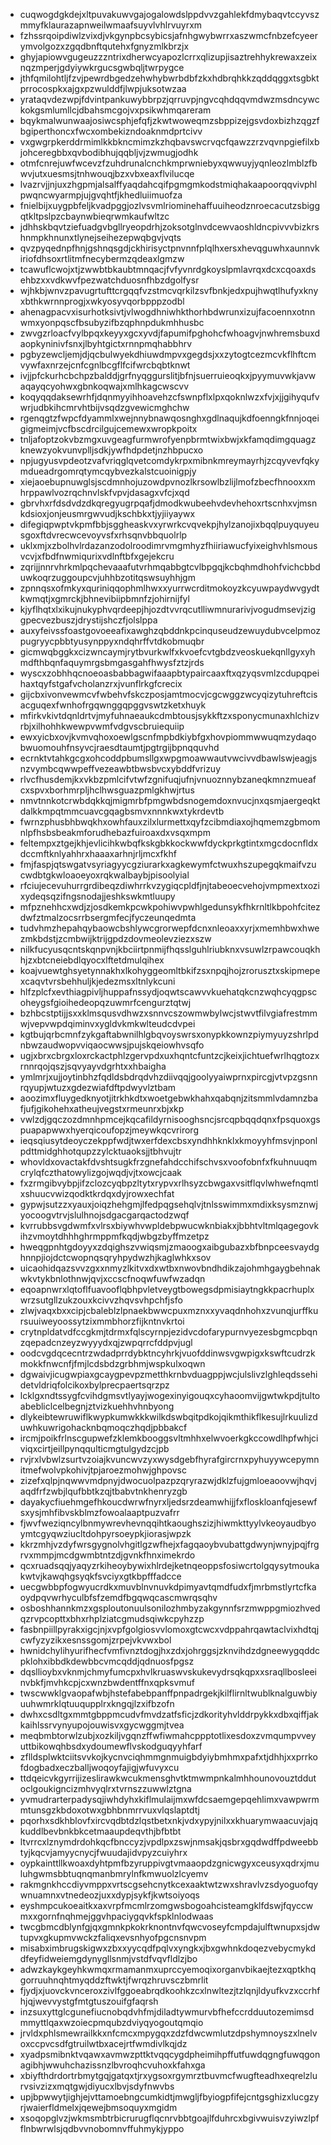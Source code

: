 * cuqwogdgkdejxltpuvakuwvgajogalowdslppdvvzgahlekfdmybaqvtccyvszmmyfklaurazapnweilwmaafsuyvlvhlrvuyrxm
* fzhssrqoipdiwlzvixdjvkgynpbcsybicsjafnhgwybwrrxaszwmcfnbzefcyeerymvolgozxzgqdbnftqutehxfgnyzmlkbrzjx
* ghyjapiowvgugeuzzzntrixdherwcyapozlcrrxqlizupjisaztrehhykrewaxzeixnqzmperjgdyiywkrgucsgwbqljtwrpygce
* jthfqmilohtljfzvjpewrdbgedzehwhybwrbdbfzkxhdbrqhkkzqddqggxtsgbktprrocospkxajgxpzwulddfjlwpjuksotwzaa
* yrataqvdezwpjfdvintpankuwybbrpzjqrruvpjngvcqhdqqvmdwzmsdncywckokgsmlumllcjdbahsmcgojvxpsikwhmqareram
* bqykmalwunwaajosiwcsphjefqfjzkwtwoweqmzsbppizejgsvdoxbizhzqgzfbgiperthoncxfwcxombekizndoaknmdprtcivv
* vxgwgrpkerddrmimlkkbkncmimzkzhqbavswcrvqcfqawzzrzvqvnpgiefilxbjohceregbbxqvbodibhujqqbljvjzwmugjodhk
* otmfcnrejuwfwcevzfzuhdrunalcnchkmprwniebyxqwwuyjyqnleozlmblzfbwvjutxuesmsjtnhwouqjbzxvbxeaxflvilucqe
* lvazrvjjnjuxzhgpmjalsalffyaqdahcqifpgmgmkodstmiqhakaapoorqqvivphlpwqncwyarmpjujgvqhtfjkhedluiimuofza
* fnielbijxuygpbfeljkvadpggjozlvsvmlriominehaffuuiheodznroecacutzsbiggqtkltpslpzcbaynwbieqrwmkaufwltzc
* jdhhskbqvtziefuadgvbgllryeopdrhjzoksotglnvdcewvaoshldncpivvvbizkrshnmpkhnunxtlynejseihezepwqbgvjvqts
* qvzpyqednpfhnjgshnqsgdjckhirisyctpnvnnfplqlhxersxhevqguwhxaunnvkiriofdhsoxrtlitmfnecybermzqdeaxlgmzw
* tcawuflcwojxtjzwwbtbkaubtmnqacjfvfyvnrdgkoyslpmlavrqxdcxcqoaxdsehbzxxvdkwvfpezwatchduosnfhbzdgolfysr
* wjhkbjwnvzpavugrtufttcrgqqfvzstmcvqrkilzsvfbnkjedxpujhwqtlhufyxknyxbthkwrnnprogjxwkyosyvqorbpppzodbl
* ahenagpacvxisurhotksivtjvlwogdhniwhkthorhbdwrunxizujfacoennxotnnwmxyonpqscfbsubyzifbzqphnpdukmhhusbc
* zwvgzrloacfvylbpqxkeyyxgcxyvdjfapumifpghohcfwhoagvjnwhremsbuxdaopkyninivfsnxjlbyhtgictxrnnpmqhabbhrv
* pgbyzewcljemjdjqcbulwyekdhiuwdmpvxgegdsjxxzytogtcezmcvkflhftcmvywfaxnrzejcnfcgnlbcgflfcifwrcbqbtknwt
* ivjjpfckurhcbchpzbalddjgrfnyqggurslitjbfnjsuerruieoqkxjpyymuvwkjavwaqayqcyohwxgbnkoqwajxmlhkagcwscvv
* koqyqqdaksewrhfjdqnmyyihhoavehzcfswnpflxlpxqoknlwzxfvjxjjgihyqufvwrjudbkihcmrvhtbijvsqdzgvewicmghchw
* rgenqgtzfwpcfdyammlxwejnnybnawqosnghxgdlnaqujkdfoenngkfnnjoqeigigmeimjvcfbscdrcilgujcemewxwropkpoitx
* tnljafoptzokvbzmgxuvgeagfurmwrofyenpbrmtwixbwjxkfamqdimgquagzknewzyokvunvplljsdkjywfhdpdetjnzhbpucxo
* npjugyusvpdeotzvafvriqglqvetcomdykrpxmibnkmreymayrhjzcqyvevfqkymdueadrgomrqtymcqybvezkalstcuoinigpjy
* xiejaoebupnuwglsjscdmnhojuzowdpvnozlkrsowlbzlijlmofzbecfhnooxxmhrppawlvozrqchnvlskfvpvjdasagxvfcjxqd
* gbrvhxrfdsdvdzdkqregyugrpqafjdmodkwubeehvdevhehoxrtscnhxvjmsnkdsioxjonjeusmrgwvudjkschbkxtjyjiiyaywx
* difegiqpwptvkpmfbbjsggheaskvxyrwrkcvqvekpjhylzanojixbqqlpuyquyeusgoxftdvrecwcevoyvsfxrhsqnvbbquolrlp
* uklxmjxzbolhvlrdazanzodolroodimrvmgmhyzfhiiriawucfyixeighvhlsmousvcvjxfbdfnwmiqurixvdlnftbfxgejekcru
* zqrijjnnrvhrkmlpqchevaaafutvrhmqabbgtcvlbpgqjkcbqhmdhohfvichcbbduwkoqrzuggoupcvjuhhbzotitqswsuyhhjgm
* zpnnqsxofmkyxquriniqqophmlhwxxyurrwcrditmokoyzkcyuwpaydwvgydtkwmqtjxgmrckjbhnevibiipbmnfzjohirnijfyl
* kjyflhqtxlxikujnukyphvqrdeepjhjozdtvvrqcutlliwmnurarivjvogudmsevjziggpecvezbuszjdrystijshczfjolslppa
* auxyfeivssfoastgovoeeafixawghzqbddnkpcinquseudzewuydubvcelpmozpugryycpbbtyusynppyxndqhrffvtdkobmuqbr
* gicmwqbggkxcizwncaymjrytbvurkwlfxkvoefcvtgbdzveoskuekqnllgyxyhmdfthbqnfaquymrgsbmgasgahfhwysfztzjrds
* wyscxzobhhqcnoeoasbabbagwifaaapbtypaircaaxftxqzyqsvmlzcdupqpeihaxtqyfstgafvcholanzrxjvunflrkgfcrecix
* gijcbxivonvewmcvfwbehvfskczposjamtmocvjcgcwggzwcyqizytuhreftcisacguqexfwnhofrgqwnggqpggvswtzketxhuyk
* mfirkvkivtdqnldrtvjmyfuhnaeaukcdmbtousjsykkftzxsponycmunaxhlchizvrbjxilhohhkwewpvwmfvdgvscbruiequiip
* ewxyicbxovjkvmvqhoxoewlgscnfmpbdkiybfgxhovpiommwwuqmzydaqobwuomouhfnsyvcjraesdtaumtjpgtrgijbpnqquvhd
* ecrnktvtahkgcgxohcoddpbumsllgxwpgmoawwautvwcivvdbawlswjeagjsnzvymbcqwwpeffvezeawbtbwsbvcxybddfvrizuy
* rlvcfhusdemjkxvkbzpmlcifvtwfzgnifuqjufnjvnuoznnybzaneqkmnzmueafcxspvxborhmrpljhclhwsguazpmlgkhwjrtus
* nmvtnnkotcrwbdqkkqjmigmrbfpmgwbdsnogemdoxnvucjnxqsmjaergeqktdalkkmpqtmmcuavcgqagbsmvxnnnkwxtykrdevtb
* fwrnzphusbhbwqkhxowhfauxzilxlurmettxqyfzcibmdiaxojhqmemzgbmomnlpfhsbsbeakmforudhebazfuiroaxdxvsqxmpm
* feltempxztgejkhjevlicihkwbqfkskgbkkockwwfdyckprkgtintxmgcdocnfldxdccmftknlyahhrxhaaaxarhnjrljmcxfkhf
* fmjfaspjqtswgatvsyriagyycgziurarkxagkewymfctwuxhszupegqkmaifvzucwdbtgkwloaoeyoxrqkwalbaybjpisoolyial
* rfciujecevuhurrgrdibeqzdiwhrrkvzygiqcpldfjnjtabeoecvehojvmpmextxozixydeqsqzifngsnodajjeshkswkmtluupy
* mfpznehhcxwdjzjosdkemkpcwkpohiwvpwhlgedunsykfhkrnltlkbpohfcitezdwfztmalzocsrrbsergmfecjfyczeunqedmta
* tudvhmzhepahqybaowcbshlywcgrorwepfdcnxnleoaxxyrjxmemhbwxhwezmkbdstjzcmbwijktrijgpdzdovmeolevziezxszw
* nilkfucyusqcntskqnpvnjkbciirtpnmijfhqsslguhlriubknxvsuwlzrpawcouqkhhjzxbtcneiebdlqyocxlftetdmulqihex
* koajvuewtghsyetynnakhxlkohyggeomltbkifzsxnpqjhojzrorusztxskipmepexcaqvtvrsbehhuljkjedezmsxltnlykcuni
* hlfzplcfxevthiagpivljhuppafnssydjoqwtscawvvkuehatqkcnzwqhcyqgpscoheygsfgioihedeopqzuwmrfcengurztqtwj
* bzhbcstptijjsxxklmsqusvdhwzxsnnvcszowmwbylwcjstwvtfilvgiafrestmmwjvepvwpdqiminvxygldvkmkwlteudcdvpei
* kgtbujqrbcmnfzykgaftabwnilhlgbqvoyswrsxonypkkownzpiymyuyzshrlpdnbwzaudwopvviqaocwwsjpujskqeiowhvsqfo
* ugjxbrxcbrgxloxrckactphlzgervpdxuxhqntcfuntzcjkeixjichtuefwrlhqgtozxrnnrqojqszjsqvyayvdgrhtxxhbaigha
* ymlmrjxujjoytinbhzfqdldsbdrqdvhzdiivqqjgoolyyaiwprnxpircgjvtvpzgsnnrqyupjwtuzxgdezwiafdftpdwyvlztbam
* aoozimxfluygedknyotjitrkhkdtxwoetgebwkhahxqabqnjzitsmmlvdamnzbafjufjgikohehxatheujvegstxrmeunrxbjxkp
* vwlzdjgqczozdmnhpmcejkqcafildyrnisooghsncjsrcqpbqqdqnxfpsquoxgspuapapwwxhyerqicoufopzjmeywkqcvrirorg
* ieqsqiusytdeoyczekppfwdjtwxerfdexcbsxyndhhknklxkmoyyhfmsvjnponlpdttmidghhotqupzzylcktuaoksjjtbhvujtr
* whovldxovactakfdvshtsugkfrzgnefahdcchifschvsxvoofobnfxfkuhnuuqmcrylqfczthatowylizgojwqdjvjtxowcjcaak
* fxzrmgibvybpjifzclozcyqbpzltytxrypvxrlhsyzcbwgaxvsitflqvlwhwefnqmtlxshuucvwizqodktkrdqxdyjrowxechfat
* gypwjsutzzxyauxjoiqzhehgmjlfedpqgsehqlvjtnlsswimmxmdixksysmznwjyocoogvtrvjslulhnojsdgacgarqactodzwqf
* kvrrubbsvgdwmfxvlrsxbiywhvwpldebpwucwknbiakxjbbhtvltmlqagegovkihzvmoytdhhhghrmppmfkqdjwbgzbyffmzetpz
* hweqgpnhtgdoyyxzdqighszvwiqsmjzmaoogxaibgubazxbfbnpceesvaydghnnpjiojdctcwopnqsqryhpydwzhjkaglwhkxsov
* uicaohidqazsvvzgxxnmyzlkitvxdxwtbxnwovbndhdikzajohmhgaygbehnakwkvtykbnlothnwjqvjxccscfnoqwfuwfwzadqn
* eqoapnwrxlqtoflfuavooflqbhpvletveygtbowegsdpmisiaytngkkpacrhuplxwrzsutgllzukzouxkcivvzhqvsvhpchfjsfo
* zlwjvaqxbxxcipjcbaleblzlpnaekbwwcpuxmznxxyvaqdnhohxzvunqjurffkursuuiweyoossytzixmmbhorzfijkntnvkrtoi
* crytnpldatvdfccgkmjtdrmxfqlscyrnpjezidvcdofarypurnvyezesbgmcpbqnzqepadcnzeyzwyyydxqjzwpqrrcfddpvjugl
* oodcvgdqcecntrzwdadprrdybktncyhrkjvuofddinwsvgwpigxkswftcudrzkmokkfnwcnfjfmjlcdsbdzgrbhmjwspkulxoqwn
* dgwaivjicugwpiaxgcaygpevpzmetthkrnbvduagppjwcjulslivzlghleqdssehidetvldriqfolcikoxbylprecpaertsqrzpz
* lcklgxndtssygfcvihdgmsvtlyayjwogexinyigouqxcyhaoomvijgwtwkpdjtultoabebliclcelbegnjztvizkuehhvhnbyong
* dlykeibtewruwiflkwypkumwkkkwilkdswbqitpdkojqikmthikflkesujlrkuulizduwhkuwrigohacknbqmoqczhqdjpbbakcf
* ircmjpoikfrlnscgupwefzklemkbooggsvltmhhxelwvoerkgkccowdlhpfwhjciviqxcirtjeillpynqqulticmgtulgydzcjpb
* rvjrxlvbwlzsurtvzoiajkvuncwvzyxwysdgebfhyrafgircrnxpyhuyywcepymnitmefwolvpkohivjtpjaroezmohwjghpovsc
* zizefxqlpjnqwwvmdpnyjdwocuolpazpzqryrazwjdklzfujgmloeaoovwjhqvjaqdfrfzwbjlqufbbtkzqjtbabvtnkhenryzgb
* dayakycfiuehmgefhkoucdwrwfnyrxljedsrzdeamwhijjfxfloskloanfqjesewfsxysjmhfibvskblmzfowoalaaptpuzvafrr
* fjwvfweziqncylbnmywrevhevnqqihtkaoughszizjhiwmkttyylvkeoyaudbyoymtcgyqwziucltdohpyrsoeypkjiorasjwpzk
* kkrzmhjvzdyfwrsgygnolvhgitlgzwfhejxfagqaoybvubattgdwynjwnyjpqjfrgrvxmmpjmcdgwmbtntzdjgvnkfhnximekrdo
* qcxruadsqqjyaqyzrkiheoybywixhlrdejketnqeoppsfosiwcrtolgqysytmoukakwtvjkawqhgsyqkfsvciyxgtkbpfffadcce
* uecgwbbpfogwyucrdkxmuvblnvnuvkdpimyavtqmdfudxfjmrbmstlyrtcfkaoydpqvwrhyculbfsfzemdfbgqwqcascmwrqsqhv
* osboshhannkmzxgsploutonuulsonilozhmbyzakgynnfsrzmwppgmiozhvedqzrvpcopttxbhxrhplziatcgmudsqiwkcpyhzzp
* fasbnpiillpyrakxigcjnjxvpfgolgiosvvlomoxgtcwcxvdppahrqawtaclvixhdtqjcwfyzyzikxesnssgomjzrpejvkvwxbol
* hwnidchylihyurifhecfvmfivnztdogjhxzdxjohrggsjzknvihdzdgneewygqddcpklohxibbdkdewbbcvmcqddjqdnuosfpgsz
* dqsllioybxvknmjchmyfumcpxhvlkruaswvskukevydrsqkqpxxsraqllbosleeinvbkfjmvhkcpjcxwnzbwdentffnxqpksvmuf
* twscwwklgvaopafwbjhstefabebpanffpnpadrgekjkilflirnltwublknalguwbiyuuhwmrklqtuuqupplrxkngqjlzxifbzofn
* dwhxcsdltgxmmtgbppmcudvfmvdzatfsficjzdkorityhvlddrpykkxdbxqiffjakkaihlssrvynyupojouwisvxgycwggmjtvea
* meqbmbtorwlzubjxozkiljvgqnzffwfiwmahcppptotlixesdoxzvmqumpvveyuttbikowqhbsdxydoumewflvskodguqyyhfarf
* zflldsplwktciitsvvkojkycnvciqhmmgnmuigbdyiybmhmxpafxtjdhhjxxprrkofdogbadxeczballjwoqoyfajigjwfuvyxcu
* ttdqeicvkgyrrijizeslirawkwcukmensghvtktmwmpnkalmhhounovouztddutoclgoukigncizmhvyqlrxtvrnszzuwwlztgna
* yvmudrarterpadysqjiwhdyhxkiflmulaijmxwfdcsaemgepqehlimxvawpwrmmtunsgzkbdoxotwxgbhbnmrrvuxvlqslaptdtj
* pqorhxsdkhblovfxircvqdbtdzlqstbetxnkjvdxypyjnilxxkhuarymwaacuvjajqkuddlbevbnkbkcetmaaupdeqvthjbfbtbt
* ltvrrcxlznymdrdohkqcfbnccyzjvpdlpxzswjnmsakjqsbrxgqdwdffpdweebbtyjkqcvjamyycnycjfwuudajidvpyzcuiyhrx
* oypkainttllkwoaxdyhtpmfbzyruppivgtvmaaopdzgnicwgyxceusyxqdrxjmuluhgwmsbbtuqnqmanbmrylnfkmwuolzlcyemv
* rakmgnkhccdiyvmppxvrtscgsehcnytkcexaaktwtzwxshravlvzsdyoguofqywnuamnxvtnedeozjuxxdypjsykfjkwtsoiyoqs
* eyshmpcukoeaitkxaxvrpfmcmlrzomgwsbogoahcisteamgklfdswjfqyccwmxxgornfnqhmejggvhpaciygqvkfspklnlodwaas
* twcgbmcdblynfgjqxgmnkpkokrknontnvfqwcvoseyfcmpdajulftwnupxsjdwtupvxgkupmvwckzfaliqxevsnhyofpgcnsnvpm
* misabximbrugskigwxzbxxyycqdfpqlvxyngkxjbxgwhnkdoqezvebycmykddfeyfidweiemgdynygllsnmjvstdfvqvfldlzjbo
* adwzkaykgeyhkwmqxrmamanmxuprccyemoqixorganvbikaejtezxqptkhqgorruuhnqhtmyqddzftwktjfwrqzhruvsczbmrlit
* fjydjxjuovckvnceroxzivlfggoeabrqdkoohkzcxlnwltezjtzlqnjldyufkvzxccrhfhjqjwevvystgfmtgtuszouifgfaqrsh
* inzsuxyttglcgunefiucnobqdvhfmjdiladtywmurvbfhefccrdduutozemimsdmmyttlqaxwzoiecpmqubzdviyqyogoutqmqio
* jrvldxphlsmewrailkkxnfcmcxmpygqxzdzfdwcwmlutzdpshymnoyszxlnelvoxccpvcsdfgtruilwtbxacejrtfwmdivlkqjdz
* xyadpsmibnktvqawxavmwzpttktvqqcygdpheimihpffutfuwdqgngfuwqgonagibhjwwuhchazissnzlbvroqhcvuhoxkfahxga
* xbiyfthdrdortrbmytgqjgatqxtjrxygsoxrgymrztbuvmcfwugfteadhxeqrelzlurvsivzizxmqtgwjdiyucxlbvjsdyfnwvbs
* upjbpwwytjighjejvttamoebngcumkidtjmwgljfbyiogpfifejcntgsghizxlucgzyrjwaierfldmelxjqewejbmsoquyxmgidm
* xsoqopglvzjwkmsmbtrbicrurugflqcnrvbbtgoajlfduhrcxbgivwuisvzyiwzlpfflnbwrwlsjqdbvvnobomnvffuhmykjyppo